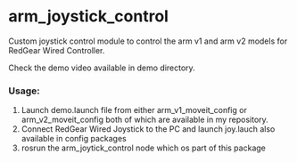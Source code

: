 # arm_joystick_control
Custom joystick control module to control the arm v1 and arm v2 models for RedGear Wired Controller.  

Check the demo video available in demo directory.

### Usage:
1. Launch demo.launch file from either arm_v1_moveit_config or arm_v2_moveit_config both of which are available in my repository.
2. Connect RedGear Wired Joystick to the PC and launch joy.lauch also available in config packages
3. rosrun the arm_joytick_control node which os part of this package
